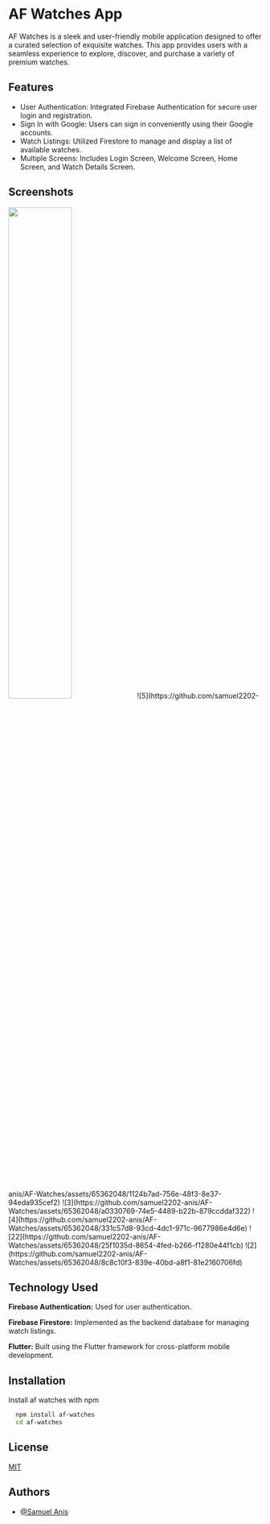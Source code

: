 
# AF Watches App

AF Watches is a sleek and user-friendly mobile application designed to offer a curated selection of exquisite watches. This app provides users with a seamless experience to explore, discover, and purchase a variety of premium watches.


## Features

- User Authentication: Integrated Firebase Authentication for secure user login and registration.
- Sign In with Google: Users can sign in conveniently using their Google accounts.
- Watch Listings: Utilized Firestore to manage and display a list of available watches.
- Multiple Screens: Includes Login Screen, Welcome Screen, Home Screen, and Watch Details Screen.


## Screenshots

<img src="https://github.com/samuel2202-anis/AF-Watches/assets/65362048/1124b7ad-756e-48f3-8e37-94eda935cef2" width=50% height=50%>
![5](https://github.com/samuel2202-anis/AF-Watches/assets/65362048/1124b7ad-756e-48f3-8e37-94eda935cef2)
![3](https://github.com/samuel2202-anis/AF-Watches/assets/65362048/a0330769-74e5-4489-b22b-879ccddaf322)
![4](https://github.com/samuel2202-anis/AF-Watches/assets/65362048/331c57d8-93cd-4dc1-971c-9677986e4d6e)
![22](https://github.com/samuel2202-anis/AF-Watches/assets/65362048/25f1035d-8654-4fed-b266-f1280e44f1cb)
![2](https://github.com/samuel2202-anis/AF-Watches/assets/65362048/8c8c10f3-839e-40bd-a8f1-81e2160706fd)


## Technology Used

**Firebase Authentication:** Used for user authentication.

**Firebase Firestore:** Implemented as the backend database for managing watch listings.

**Flutter:**  Built using the Flutter framework for cross-platform mobile development.
## Installation

Install af watches with npm

```bash
  npm install af-watches
  cd af-watches
```
    
## License

[MIT](https://choosealicense.com/licenses/mit/)


## Authors

- [@Samuel Anis](https://github.com/samuel2202-anis)

